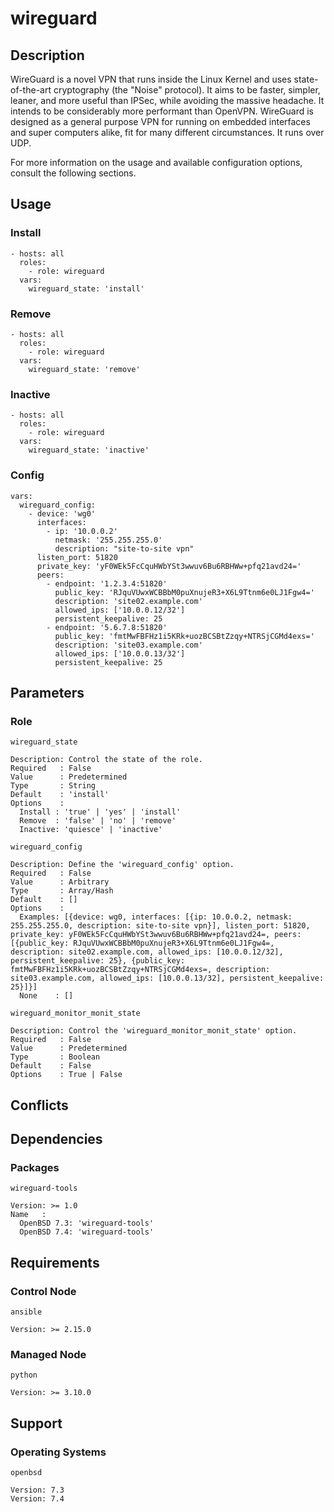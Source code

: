 # wireguard

## Description

WireGuard is a novel VPN that runs inside the Linux Kernel and uses
state-of-the-art cryptography (the "Noise" protocol). It aims to be faster,
simpler, leaner, and more useful than IPSec, while avoiding the massive
headache. It intends to be considerably more performant than OpenVPN. WireGuard
is designed as a general purpose VPN for running on embedded interfaces and
super computers alike, fit for many different circumstances. It runs over UDP.

For more information on the usage and available configuration options,
consult the following sections.

## Usage

### Install

```
- hosts: all
  roles:
    - role: wireguard
  vars:
    wireguard_state: 'install'
```

### Remove

```
- hosts: all
  roles:
    - role: wireguard
  vars:
    wireguard_state: 'remove'
```

### Inactive

```
- hosts: all
  roles:
    - role: wireguard
  vars:
    wireguard_state: 'inactive'
```

### Config

```
vars:
  wireguard_config:
    - device: 'wg0'
      interfaces:
        - ip: '10.0.0.2'
          netmask: '255.255.255.0'
          description: "site-to-site vpn"
      listen_port: 51820
      private_key: 'yF0WEk5FcCquHWbYSt3wwuv6Bu6RBHWw+pfq21avd24='
      peers:
        - endpoint: '1.2.3.4:51820'
          public_key: 'RJquVUwxWCBBbM0puXnujeR3+X6L9Ttnm6e0LJ1Fgw4='
          description: 'site02.example.com'
          allowed_ips: ['10.0.0.12/32']
          persistent_keepalive: 25
        - endpoint: '5.6.7.8:51820'
          public_key: 'fmtMwFBFHz1i5KRk+uozBCSBtZzqy+NTRSjCGMd4exs='
          description: 'site03.example.com'
          allowed_ips: ['10.0.0.13/32']
          persistent_keepalive: 25
```

## Parameters

### Role

`wireguard_state`

    Description: Control the state of the role.
    Required   : False
    Value      : Predetermined
    Type       : String
    Default    : 'install'
    Options    :
      Install : 'true' | 'yes' | 'install'
      Remove  : 'false' | 'no' | 'remove'
      Inactive: 'quiesce' | 'inactive'

`wireguard_config`

    Description: Define the 'wireguard_config' option.
    Required   : False
    Value      : Arbitrary
    Type       : Array/Hash
    Default    : []
    Options    :
      Examples: [{device: wg0, interfaces: [{ip: 10.0.0.2, netmask: 255.255.255.0, description: site-to-site vpn}], listen_port: 51820, private_key: yF0WEk5FcCquHWbYSt3wwuv6Bu6RBHWw+pfq21avd24=, peers: [{public_key: RJquVUwxWCBBbM0puXnujeR3+X6L9Ttnm6e0LJ1Fgw4=, description: site02.example.com, allowed_ips: [10.0.0.12/32], persistent_keepalive: 25}, {public_key: fmtMwFBFHz1i5KRk+uozBCSBtZzqy+NTRSjCGMd4exs=, description: site03.example.com, allowed_ips: [10.0.0.13/32], persistent_keepalive: 25}]}]
      None    : []

`wireguard_monitor_monit_state`

    Description: Control the 'wireguard_monitor_monit_state' option.
    Required   : False
    Value      : Predetermined
    Type       : Boolean
    Default    : False
    Options    : True | False

## Conflicts

## Dependencies

### Packages

`wireguard-tools`

    Version: >= 1.0
    Name   :
      OpenBSD 7.3: 'wireguard-tools'
      OpenBSD 7.4: 'wireguard-tools'

## Requirements

### Control Node

`ansible`

    Version: >= 2.15.0

### Managed Node

`python`

    Version: >= 3.10.0

## Support

### Operating Systems

`openbsd`

    Version: 7.3
    Version: 7.4
